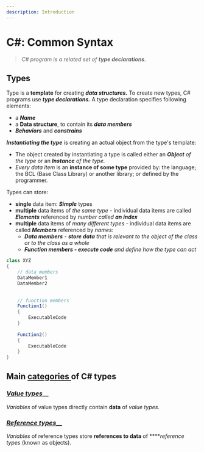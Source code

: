 ```yaml
---
description: Introduction
---
```


# C\#: Common Syntax

> _C\# program is a related set of **type declarations**._

## Types

Type is a **template** for creating _**data structures.**_  To create new types, C\# programs use _**type declarations.**_  A type declaration specifies following elements:

* a _**Name**_
* a **Data structure**, to contain its _**data members**_
* _**Behaviors**_ and _**constrains**_

_**Instantiating the type**_ is creating an actual object from the type's template:

* The object created by instantiating a type is called either an _**Object** of the type_ or an _**Instance** of the type._
* _Every data item_ is an **instance of some type** provided by: the language; the BCL \(Base Class Library\) or another library; or defined by the programmer.

Types can store:

* **single** data item: _**Simple**_ types
* **multiple** data items of _the same type_ - individual data items are called _**Elements**_ referenced by _number called **an index**_
* **multiple** data items of _many different types_ - individual data items are called _**Members**_ referenced by _names:_
  * _**Data members** - **store data** that is relevant to the object of the class or to the class as a whole_
  * _**Function members - execute code** and define how the type can act_

```csharp
class XYZ 
{
    // data members
    DataMember1
    DataMember2
    
    
    // function members
    Function1()
    {
        ExecutableCode
    }
    
    Function2()
    {
        ExecutableCode
    }
}
```

## Main [categories ](https://docs.microsoft.com/en-us/dotnet/csharp/tour-of-csharp/types-and-variables)of C\# types

### [_Value types_](https://docs.microsoft.com/en-us/dotnet/csharp/language-reference/builtin-types/value-types)\_\_

_Variables_ of value types directly contain **data** of _value types._

### [_Reference types_](https://docs.microsoft.com/en-us/dotnet/csharp/language-reference/keywords/reference-types)\_\_

_Variables_ of reference types store **references to data** of ****_reference types_ \(known as objects\).


